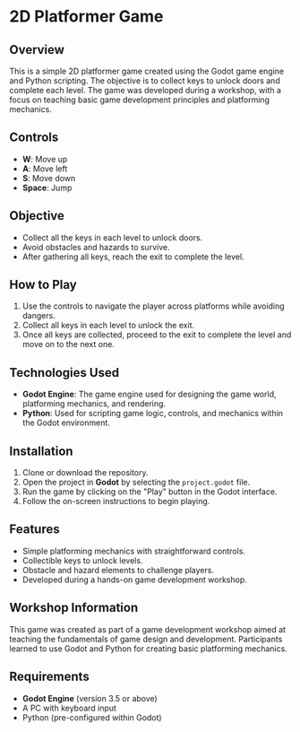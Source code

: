# 2D Platformer Game

## Overview
This is a simple 2D platformer game created using the Godot game engine and Python scripting. The objective is to collect keys to unlock doors and complete each level. The game was developed during a workshop, with a focus on teaching basic game development principles and platforming mechanics.

## Controls
- **W**: Move up
- **A**: Move left
- **S**: Move down
- **Space**: Jump

## Objective
- Collect all the keys in each level to unlock doors.
- Avoid obstacles and hazards to survive.
- After gathering all keys, reach the exit to complete the level.

## How to Play
1. Use the controls to navigate the player across platforms while avoiding dangers.
2. Collect all keys in each level to unlock the exit.
3. Once all keys are collected, proceed to the exit to complete the level and move on to the next one.

## Technologies Used
- **Godot Engine**: The game engine used for designing the game world, platforming mechanics, and rendering.
- **Python**: Used for scripting game logic, controls, and mechanics within the Godot environment.

## Installation
1. Clone or download the repository.
2. Open the project in **Godot** by selecting the `project.godot` file.
3. Run the game by clicking on the "Play" button in the Godot interface.
4. Follow the on-screen instructions to begin playing.

## Features
- Simple platforming mechanics with straightforward controls.
- Collectible keys to unlock levels.
- Obstacle and hazard elements to challenge players.
- Developed during a hands-on game development workshop.

## Workshop Information
This game was created as part of a game development workshop aimed at teaching the fundamentals of game design and development. Participants learned to use Godot and Python for creating basic platforming mechanics.

## Requirements
- **Godot Engine** (version 3.5 or above)
- A PC with keyboard input
- Python (pre-configured within Godot)
